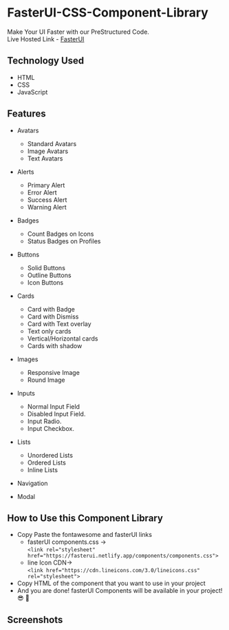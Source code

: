 # FasterUI-CSS-Component-Library 
 Make Your UI Faster with our PreStructured Code. \
 Live Hosted Link - [FasterUI](https://fasterui.netlify.app/)


## Technology Used 
- HTML
- CSS
- JavaScript

## Features
- Avatars
  - Standard Avatars
  - Image Avatars
  - Text Avatars
  
- Alerts
  - Primary Alert
  - Error Alert
  - Success Alert
  - Warning Alert

- Badges
  - Count Badges on Icons
  - Status Badges on Profiles

- Buttons
  - Solid Buttons
  - Outline Buttons
  - Icon Buttons
  
- Cards
  - Card with Badge
  - Card with Dismiss
  - Card with Text overlay
  - Text only cards
  - Vertical/Horizontal cards 
  - Cards with shadow
  
- Images
  - Responsive Image
  - Round Image

- Inputs
   - Normal Input Field
   -  Disabled Input Field.
   -  Input Radio.
   -  Input Checkbox.

- Lists
  - Unordered Lists
  - Ordered Lists
  - Inline Lists

- Navigation

- Modal


## How to Use this Component Library
- Copy Paste the fontawesome and fasterUI links
  - fasterUI components.css  -> <br /> ```<link rel="stylesheet" href="https://fasterui.netlify.app/components/components.css">``` <br />
  - line Icon CDN-> <br /> ```<link href="https://cdn.lineicons.com/3.0/lineicons.css" rel="stylesheet">``` <br />
- Copy HTML of the component that you want to use in your project
- And you are done! fasterUI Components will be available in your project! :sunglasses: 🥳

## Screenshots
![]() <br /><br />

